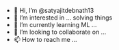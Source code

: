 - 👋 Hi, I’m @satyajitdebnath13
- 👀 I’m interested in ... solving things
- 🌱 I’m currently learning ML ...
- 💞️ I’m looking to collaborate on ...
- 📫 How to reach me ...

<!---
satyajitdebnath13/satyajitdebnath13 is a ✨ special ✨ repository because its `README.md` (this file) appears on your GitHub profile.
You can click the Preview link to take a look at your changes.
--->
